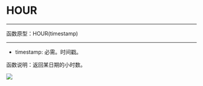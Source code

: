 # HOUR
*****
函数原型：HOUR(timestamp)
*****

* timestamp: 必需。时间戳。

函数说明：返回某日期的小时数。

![](../img/6-3-5-10i1.png)